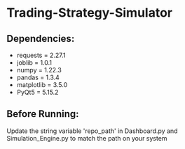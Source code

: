 # Trading-Strategy-Simulator
## Dependencies:
* requests = 2.27.1
* joblib = 1.0.1
* numpy = 1.22.3
* pandas = 1.3.4
* matplotlib = 3.5.0
* PyQt5 = 5.15.2

## Before Running:
Update the string variable 'repo_path' in Dashboard.py and Simulation_Engine.py to match the path on your system
